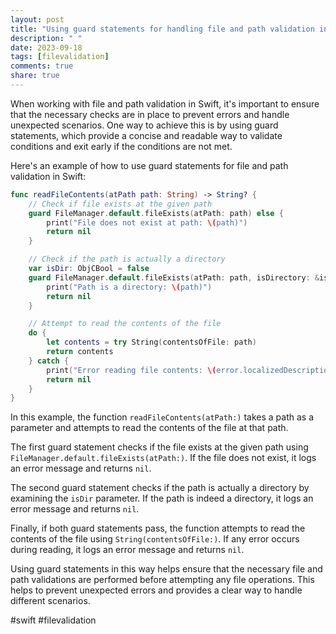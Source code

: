 ```yaml
---
layout: post
title: "Using guard statements for handling file and path validation in Swift"
description: " "
date: 2023-09-18
tags: [filevalidation]
comments: true
share: true
---
```


When working with file and path validation in Swift, it's important to ensure that the necessary checks are in place to prevent errors and handle unexpected scenarios. One way to achieve this is by using guard statements, which provide a concise and readable way to validate conditions and exit early if the conditions are not met.

Here's an example of how to use guard statements for file and path validation in Swift:

```swift
func readFileContents(atPath path: String) -> String? {
    // Check if file exists at the given path
    guard FileManager.default.fileExists(atPath: path) else {
        print("File does not exist at path: \(path)")
        return nil
    }

    // Check if the path is actually a directory
    var isDir: ObjCBool = false
    guard FileManager.default.fileExists(atPath: path, isDirectory: &isDir), isDir.boolValue == false else {
        print("Path is a directory: \(path)")
        return nil
    }

    // Attempt to read the contents of the file
    do {
        let contents = try String(contentsOfFile: path)
        return contents
    } catch {
        print("Error reading file contents: \(error.localizedDescription)")
        return nil
    }
}
```

In this example, the function `readFileContents(atPath:)` takes a path as a parameter and attempts to read the contents of the file at that path. 

The first guard statement checks if the file exists at the given path using `FileManager.default.fileExists(atPath:)`. If the file does not exist, it logs an error message and returns `nil`.

The second guard statement checks if the path is actually a directory by examining the `isDir` parameter. If the path is indeed a directory, it logs an error message and returns `nil`.

Finally, if both guard statements pass, the function attempts to read the contents of the file using `String(contentsOfFile:)`. If any error occurs during reading, it logs an error message and returns `nil`.

Using guard statements in this way helps ensure that the necessary file and path validations are performed before attempting any file operations. This helps to prevent unexpected errors and provides a clear way to handle different scenarios.

#swift #filevalidation